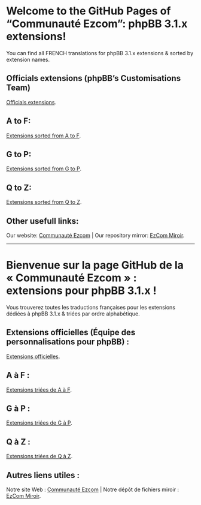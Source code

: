 # Welcome to the GitHub Pages of “Communauté Ezcom”: phpBB 3.1.x extensions!
You can find all FRENCH translations for phpBB 3.1.x extensions & sorted by extension names.

## Officials extensions (phpBB’s Customisations Team)
<a href="https://github.com/Communaute-EzCom/phpbb-3.1.x-extensions/tree/master/%23%20Officielles">Officials extensions</a>.
## A to F:
<a href="https://github.com/Communaute-EzCom/phpbb-3.1.x-extensions/tree/master/A-F">Extensions sorted from A to F</a>.
## G to P:
<a href="https://github.com/Communaute-EzCom/phpbb-3.1.x-extensions/tree/master/G-P">Extensions sorted from G to P</a>.
## Q to Z:
<a href="https://github.com/Communaute-EzCom/phpbb-3.1.x-extensions/tree/master/Q-Z">Extensions sorted from Q to Z</a>.

## Other usefull links:
Our website: <a href="http://www.ezcom-fr.com">Communauté Ezcom</a> | Our repository mirror: <a href="http://ezcom.free.fr/?dir=phpBB/3.2.x/Extensions">EzCom Miroir</a>.

---------------

# Bienvenue sur la page GitHub de la « Communauté Ezcom » : extensions pour phpBB 3.1.x !
Vous trouverez toutes les traductions françaises pour les extensions dédiées à phpBB 3.1.x & triées par ordre alphabétique.

## Extensions officielles (Équipe des personnalisations pour phpBB) :
<a href="https://github.com/Communaute-EzCom/phpbb-3.1.x-extensions/tree/master/%23%20Officielles">Extensions officielles</a>.
## A à F :
<a href="https://github.com/Communaute-EzCom/phpbb-3.1.x-extensions/tree/master/A-F">Extensions triées de A à F</a>.
## G à P :
<a href="https://github.com/Communaute-EzCom/phpbb-3.1.x-extensions/tree/master/G-P">Extensions triées de G à P</a>.
## Q à Z :
<a href="https://github.com/Communaute-EzCom/phpbb-3.1.x-extensions/tree/master/Q-Z">Extensions triées de Q à Z</a>.

## Autres liens utiles :
Notre site Web : <a href="http://www.ezcom-fr.com">Communauté Ezcom</a> | Notre dépôt de fichiers miroir : <a href="http://ezcom.free.fr/?dir=phpBB/3.2.x/Extensions">EzCom Miroir</a>.
